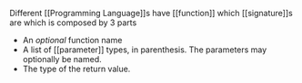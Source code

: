 Different [[Programming Language]]s have [[function]] which [[signature]]s are which is composed by 3 parts

- An _optional_ function name
- A list of [[parameter]] types, in parenthesis. The parameters may optionally be named.
- The type of the return value.